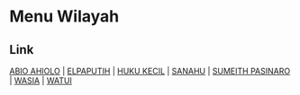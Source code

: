 # Menu Wilayah

## Link

[ABIO AHIOLO](https://github.com/gigit-pemilu/pemilu-2024-81-maluku/tree/main/pilpres/hitung-suara/sub/81-maluku/sub/06-seram-bagian-barat/sub/11-elpaputih/sub/2006-abio-ahiolo)
 | 
[ELPAPUTIH](https://github.com/gigit-pemilu/pemilu-2024-81-maluku/tree/main/pilpres/hitung-suara/sub/81-maluku/sub/06-seram-bagian-barat/sub/11-elpaputih/sub/2008-elpaputih)
 | 
[HUKU KECIL](https://github.com/gigit-pemilu/pemilu-2024-81-maluku/tree/main/pilpres/hitung-suara/sub/81-maluku/sub/06-seram-bagian-barat/sub/11-elpaputih/sub/2007-huku-kecil)
 | 
[SANAHU](https://github.com/gigit-pemilu/pemilu-2024-81-maluku/tree/main/pilpres/hitung-suara/sub/81-maluku/sub/06-seram-bagian-barat/sub/11-elpaputih/sub/2002-sanahu)
 | 
[SUMEITH PASINARO](https://github.com/gigit-pemilu/pemilu-2024-81-maluku/tree/main/pilpres/hitung-suara/sub/81-maluku/sub/06-seram-bagian-barat/sub/11-elpaputih/sub/2004-sumeith-pasinaro)
 | 
[WASIA](https://github.com/gigit-pemilu/pemilu-2024-81-maluku/tree/main/pilpres/hitung-suara/sub/81-maluku/sub/06-seram-bagian-barat/sub/11-elpaputih/sub/2003-wasia)
 | 
[WATUI](https://github.com/gigit-pemilu/pemilu-2024-81-maluku/tree/main/pilpres/hitung-suara/sub/81-maluku/sub/06-seram-bagian-barat/sub/11-elpaputih/sub/2005-watui)

